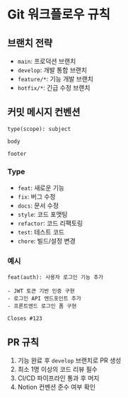 # Git 워크플로우 규칙

## 브랜치 전략
- `main`: 프로덕션 브랜치
- `develop`: 개발 통합 브랜치  
- `feature/*`: 기능 개발 브랜치
- `hotfix/*`: 긴급 수정 브랜치

## 커밋 메시지 컨벤션
```
type(scope): subject

body

footer
```

### Type
- `feat`: 새로운 기능
- `fix`: 버그 수정
- `docs`: 문서 수정
- `style`: 코드 포맷팅
- `refactor`: 코드 리팩토링
- `test`: 테스트 코드
- `chore`: 빌드/설정 변경

### 예시
```
feat(auth): 사용자 로그인 기능 추가

- JWT 토큰 기반 인증 구현
- 로그인 API 엔드포인트 추가
- 프론트엔드 로그인 폼 구현

Closes #123
```

## PR 규칙
1. 기능 완료 후 `develop` 브랜치로 PR 생성
2. 최소 1명 이상의 코드 리뷰 필수
3. CI/CD 파이프라인 통과 후 머지
4. Notion 컨벤션 준수 여부 확인
